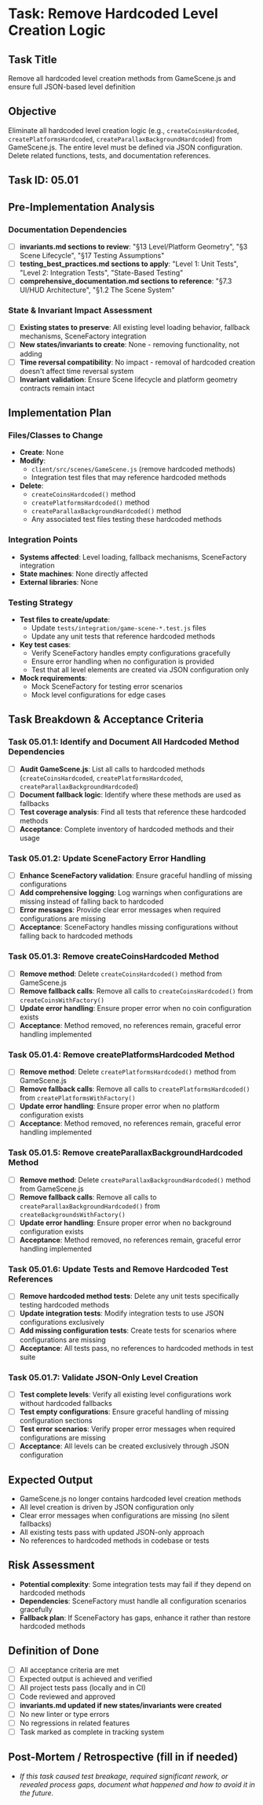 # Task: Remove Hardcoded Level Creation Logic

## Task Title
Remove all hardcoded level creation methods from GameScene.js and ensure full JSON-based level definition

## Objective
Eliminate all hardcoded level creation logic (e.g., `createCoinsHardcoded`, `createPlatformsHardcoded`, `createParallaxBackgroundHardcoded`) from GameScene.js. The entire level must be defined via JSON configuration. Delete related functions, tests, and documentation references.

## Task ID: 05.01

## Pre-Implementation Analysis

### Documentation Dependencies
- [ ] **invariants.md sections to review**: "§13 Level/Platform Geometry", "§3 Scene Lifecycle", "§17 Testing Assumptions"
- [ ] **testing_best_practices.md sections to apply**: "Level 1: Unit Tests", "Level 2: Integration Tests", "State-Based Testing"
- [ ] **comprehensive_documentation.md sections to reference**: "§7.3 UI/HUD Architecture", "§1.2 The Scene System"

### State & Invariant Impact Assessment
- [ ] **Existing states to preserve**: All existing level loading behavior, fallback mechanisms, SceneFactory integration
- [ ] **New states/invariants to create**: None - removing functionality, not adding
- [ ] **Time reversal compatibility**: No impact - removal of hardcoded creation doesn't affect time reversal system
- [ ] **Invariant validation**: Ensure Scene lifecycle and platform geometry contracts remain intact

## Implementation Plan

### Files/Classes to Change
- **Create**: None
- **Modify**: 
  - `client/src/scenes/GameScene.js` (remove hardcoded methods)
  - Integration test files that may reference hardcoded methods
- **Delete**: 
  - `createCoinsHardcoded()` method
  - `createPlatformsHardcoded()` method  
  - `createParallaxBackgroundHardcoded()` method
  - Any associated test files testing these hardcoded methods

### Integration Points
- **Systems affected**: Level loading, fallback mechanisms, SceneFactory integration
- **State machines**: None directly affected
- **External libraries**: None

### Testing Strategy
- **Test files to create/update**: 
  - Update `tests/integration/game-scene-*.test.js` files
  - Update any unit tests that reference hardcoded methods
- **Key test cases**: 
  - Verify SceneFactory handles empty configurations gracefully
  - Ensure error handling when no configuration is provided
  - Test that all level elements are created via JSON configuration only
- **Mock requirements**: 
  - Mock SceneFactory for testing error scenarios
  - Mock level configurations for edge cases

## Task Breakdown & Acceptance Criteria

### Task 05.01.1: Identify and Document All Hardcoded Method Dependencies
- [ ] **Audit GameScene.js**: List all calls to hardcoded methods (`createCoinsHardcoded`, `createPlatformsHardcoded`, `createParallaxBackgroundHardcoded`)
- [ ] **Document fallback logic**: Identify where these methods are used as fallbacks
- [ ] **Test coverage analysis**: Find all tests that reference these hardcoded methods
- [ ] **Acceptance**: Complete inventory of hardcoded methods and their usage

### Task 05.01.2: Update SceneFactory Error Handling
- [ ] **Enhance SceneFactory validation**: Ensure graceful handling of missing configurations
- [ ] **Add comprehensive logging**: Log warnings when configurations are missing instead of falling back to hardcoded
- [ ] **Error messages**: Provide clear error messages when required configurations are missing
- [ ] **Acceptance**: SceneFactory handles missing configurations without falling back to hardcoded methods

### Task 05.01.3: Remove createCoinsHardcoded Method
- [ ] **Remove method**: Delete `createCoinsHardcoded()` method from GameScene.js
- [ ] **Remove fallback calls**: Remove all calls to `createCoinsHardcoded()` from `createCoinsWithFactory()`
- [ ] **Update error handling**: Ensure proper error when no coin configuration exists
- [ ] **Acceptance**: Method removed, no references remain, graceful error handling implemented

### Task 05.01.4: Remove createPlatformsHardcoded Method
- [ ] **Remove method**: Delete `createPlatformsHardcoded()` method from GameScene.js
- [ ] **Remove fallback calls**: Remove all calls to `createPlatformsHardcoded()` from `createPlatformsWithFactory()`
- [ ] **Update error handling**: Ensure proper error when no platform configuration exists
- [ ] **Acceptance**: Method removed, no references remain, graceful error handling implemented

### Task 05.01.5: Remove createParallaxBackgroundHardcoded Method
- [ ] **Remove method**: Delete `createParallaxBackgroundHardcoded()` method from GameScene.js
- [ ] **Remove fallback calls**: Remove all calls to `createParallaxBackgroundHardcoded()` from `createBackgroundsWithFactory()`
- [ ] **Update error handling**: Ensure proper error when no background configuration exists
- [ ] **Acceptance**: Method removed, no references remain, graceful error handling implemented

### Task 05.01.6: Update Tests and Remove Hardcoded Test References
- [ ] **Remove hardcoded method tests**: Delete any unit tests specifically testing hardcoded methods
- [ ] **Update integration tests**: Modify integration tests to use JSON configurations exclusively
- [ ] **Add missing configuration tests**: Create tests for scenarios where configurations are missing
- [ ] **Acceptance**: All tests pass, no references to hardcoded methods in test suite

### Task 05.01.7: Validate JSON-Only Level Creation
- [ ] **Test complete levels**: Verify all existing level configurations work without hardcoded fallbacks
- [ ] **Test empty configurations**: Ensure graceful handling of missing configuration sections
- [ ] **Test error scenarios**: Verify proper error messages when required configurations are missing
- [ ] **Acceptance**: All levels can be created exclusively through JSON configuration

## Expected Output
- GameScene.js no longer contains hardcoded level creation methods
- All level creation is driven by JSON configuration only
- Clear error messages when configurations are missing (no silent fallbacks)
- All existing tests pass with updated JSON-only approach
- No references to hardcoded methods in codebase or tests

## Risk Assessment
- **Potential complexity**: Some integration tests may fail if they depend on hardcoded methods
- **Dependencies**: SceneFactory must handle all configuration scenarios gracefully
- **Fallback plan**: If SceneFactory has gaps, enhance it rather than restore hardcoded methods

## Definition of Done
- [ ] All acceptance criteria are met
- [ ] Expected output is achieved and verified
- [ ] All project tests pass (locally and in CI)
- [ ] Code reviewed and approved
- [ ] **invariants.md updated if new states/invariants were created**
- [ ] No new linter or type errors
- [ ] No regressions in related features
- [ ] Task marked as complete in tracking system

## Post-Mortem / Retrospective (fill in if needed)
- _If this task caused test breakage, required significant rework, or revealed process gaps, document what happened and how to avoid it in the future._ 